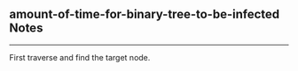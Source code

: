 <h2>amount-of-time-for-binary-tree-to-be-infected Notes</h2><hr>First traverse and find the target node. 